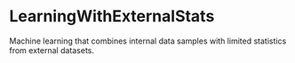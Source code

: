 # LearningWithExternalStats
Machine learning that combines internal data samples with limited statistics from external datasets.
